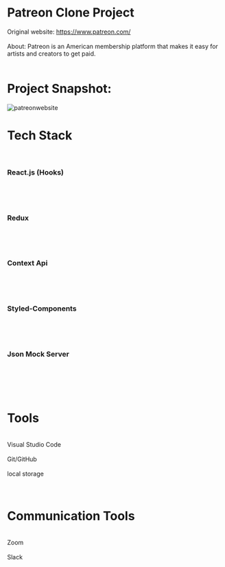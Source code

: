 # Patreon Clone Project

Original website: https://www.patreon.com/ <br/><br/>
About: Patreon is an American membership platform that makes it easy for artists and creators to get paid. 
<br/> <br/>

# Project Snapshot:

![patreonwebsite](https://user-images.githubusercontent.com/54496820/163167252-951aae51-dfd3-4ee5-bd59-1959912eba07.PNG)


# Tech Stack
<br/>
<h3>React.js (Hooks)<h3/><br/><br/>
<h3>Redux<h3/><br/><br/>
<h3>Context Api<h3/><br/><br/>
<h3>Styled-Components<h3/><br/><br/>
<h3>Json Mock Server<h3/><br/><br/>
<br/>

# Tools
<br/>
Visual Studio Code<br/><br/>
Git/GitHub<br/><br/>
local storage<br/><br/>
<br/>

# Communication Tools
<br/>
Zoom<br/><br/>
Slack<br/><br/>
<br/>



